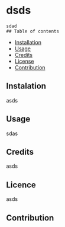     
   # dsds
    sdad
    ## Table of contents
   - [Installation](#installation)
   - [Usage](#usage)
   - [Credits](#credits)
   - [License](#license)
   - [Contribution](#Contribution)

   ## Instalation
   asds
   ## Usage
   sdas
   ## Credits
   asds
   ## Licence
   asds
   ## Contribution
    